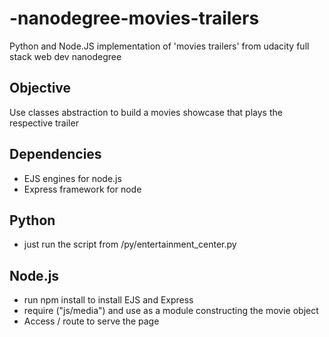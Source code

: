# -nanodegree-movies-trailers
Python and Node.JS implementation of 'movies trailers' from udacity full stack web dev nanodegree

## Objective
Use classes abstraction to build a movies showcase that plays the respective trailer

## Dependencies
- EJS engines for node.js
- Express framework for node

## Python
- just run the script from /py/entertainment_center.py

## Node.js
- run npm install to install EJS and Express
- require ("js/media") and use as a module constructing the movie object
- Access / route to serve the page
